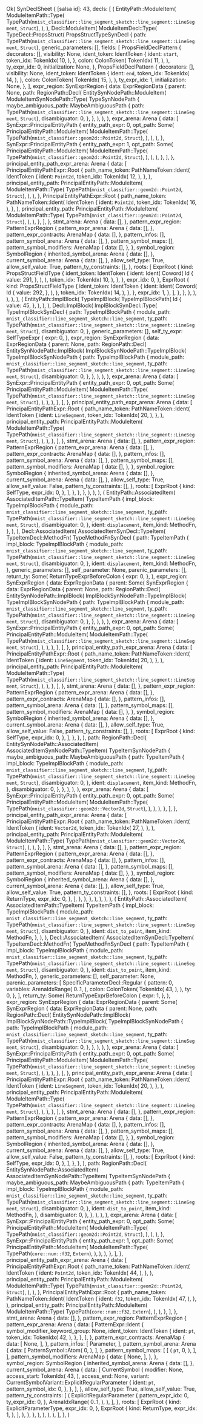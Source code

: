 Ok(
    SynDeclSheet {
        [salsa id]: 43,
        decls: [
            (
                EntityPath::ModuleItem(
                    ModuleItemPath::Type(
                        TypePath(`mnist_classifier::line_segment_sketch::line_segment::LineSegment`, `Struct`),
                    ),
                ),
                Decl::ModuleItem(
                    ModuleItemDecl::Type(
                        TypeDecl::PropsStruct(
                            PropsStructTypeSynDecl {
                                path: TypePath(`mnist_classifier::line_segment_sketch::line_segment::LineSegment`, `Struct`),
                                generic_parameters: [],
                                fields: [
                                    PropsFieldDeclPattern {
                                        decorators: [],
                                        visibility: None,
                                        ident_token: IdentToken {
                                            ident: `start`,
                                            token_idx: TokenIdx(
                                                10,
                                            ),
                                        },
                                        colon: ColonToken(
                                            TokenIdx(
                                                11,
                                            ),
                                        ),
                                        ty_expr_idx: 0,
                                        initialization: None,
                                    },
                                    PropsFieldDeclPattern {
                                        decorators: [],
                                        visibility: None,
                                        ident_token: IdentToken {
                                            ident: `end`,
                                            token_idx: TokenIdx(
                                                14,
                                            ),
                                        },
                                        colon: ColonToken(
                                            TokenIdx(
                                                15,
                                            ),
                                        ),
                                        ty_expr_idx: 1,
                                        initialization: None,
                                    },
                                ],
                                expr_region: SynExprRegion {
                                    data: ExprRegionData {
                                        parent: None,
                                        path: RegionPath::Decl(
                                            EntitySynNodePath::ModuleItem(
                                                ModuleItemSynNodePath::Type(
                                                    TypeSynNodePath {
                                                        maybe_ambiguous_path: MaybeAmbiguousPath {
                                                            path: TypePath(`mnist_classifier::line_segment_sketch::line_segment::LineSegment`, `Struct`),
                                                            disambiguator: 0,
                                                        },
                                                    },
                                                ),
                                            ),
                                        ),
                                        expr_arena: Arena {
                                            data: [
                                                SynExpr::PrincipalEntityPath {
                                                    entity_path_expr: 0,
                                                    opt_path: Some(
                                                        PrincipalEntityPath::ModuleItem(
                                                            ModuleItemPath::Type(
                                                                TypePath(`mnist_classifier::geom2d::Point2d`, `Struct`),
                                                            ),
                                                        ),
                                                    ),
                                                },
                                                SynExpr::PrincipalEntityPath {
                                                    entity_path_expr: 1,
                                                    opt_path: Some(
                                                        PrincipalEntityPath::ModuleItem(
                                                            ModuleItemPath::Type(
                                                                TypePath(`mnist_classifier::geom2d::Point2d`, `Struct`),
                                                            ),
                                                        ),
                                                    ),
                                                },
                                            ],
                                        },
                                        principal_entity_path_expr_arena: Arena {
                                            data: [
                                                PrincipalEntityPathExpr::Root {
                                                    path_name_token: PathNameToken::Ident(
                                                        IdentToken {
                                                            ident: `Point2d`,
                                                            token_idx: TokenIdx(
                                                                12,
                                                            ),
                                                        },
                                                    ),
                                                    principal_entity_path: PrincipalEntityPath::ModuleItem(
                                                        ModuleItemPath::Type(
                                                            TypePath(`mnist_classifier::geom2d::Point2d`, `Struct`),
                                                        ),
                                                    ),
                                                },
                                                PrincipalEntityPathExpr::Root {
                                                    path_name_token: PathNameToken::Ident(
                                                        IdentToken {
                                                            ident: `Point2d`,
                                                            token_idx: TokenIdx(
                                                                16,
                                                            ),
                                                        },
                                                    ),
                                                    principal_entity_path: PrincipalEntityPath::ModuleItem(
                                                        ModuleItemPath::Type(
                                                            TypePath(`mnist_classifier::geom2d::Point2d`, `Struct`),
                                                        ),
                                                    ),
                                                },
                                            ],
                                        },
                                        stmt_arena: Arena {
                                            data: [],
                                        },
                                        pattern_expr_region: PatternExprRegion {
                                            pattern_expr_arena: Arena {
                                                data: [],
                                            },
                                            pattern_expr_contracts: ArenaMap {
                                                data: [],
                                            },
                                            pattern_infos: [],
                                            pattern_symbol_arena: Arena {
                                                data: [],
                                            },
                                            pattern_symbol_maps: [],
                                            pattern_symbol_modifiers: ArenaMap {
                                                data: [],
                                            },
                                        },
                                        symbol_region: SymbolRegion {
                                            inherited_symbol_arena: Arena {
                                                data: [],
                                            },
                                            current_symbol_arena: Arena {
                                                data: [],
                                            },
                                            allow_self_type: True,
                                            allow_self_value: True,
                                            pattern_ty_constraints: [],
                                        },
                                        roots: [
                                            ExprRoot {
                                                kind: PropsStructFieldType {
                                                    ident_token: IdentToken {
                                                        ident: Ident(
                                                            Coword(
                                                                Id {
                                                                    value: 291,
                                                                },
                                                            ),
                                                        ),
                                                        token_idx: TokenIdx(
                                                            10,
                                                        ),
                                                    },
                                                },
                                                expr_idx: 0,
                                            },
                                            ExprRoot {
                                                kind: PropsStructFieldType {
                                                    ident_token: IdentToken {
                                                        ident: Ident(
                                                            Coword(
                                                                Id {
                                                                    value: 292,
                                                                },
                                                            ),
                                                        ),
                                                        token_idx: TokenIdx(
                                                            14,
                                                        ),
                                                    },
                                                },
                                                expr_idx: 1,
                                            },
                                        ],
                                    },
                                },
                            },
                        ),
                    ),
                ),
            ),
            (
                EntityPath::ImplBlock(
                    TypeImplBlock(
                        TypeImplBlockPath(
                            Id {
                                value: 45,
                            },
                        ),
                    ),
                ),
                Decl::ImplBlock(
                    ImplBlockSynDecl::Type(
                        TypeImplBlockSynDecl {
                            path: TypeImplBlockPath {
                                module_path: `mnist_classifier::line_segment_sketch::line_segment`,
                                ty_path: TypePath(`mnist_classifier::line_segment_sketch::line_segment::LineSegment`, `Struct`),
                                disambiguator: 0,
                            },
                            generic_parameters: [],
                            self_ty_expr: SelfTypeExpr {
                                expr: 0,
                            },
                            expr_region: SynExprRegion {
                                data: ExprRegionData {
                                    parent: None,
                                    path: RegionPath::Decl(
                                        EntitySynNodePath::ImplBlock(
                                            ImplBlockSynNodePath::TypeImplBlock(
                                                TypeImplBlockSynNodePath {
                                                    path: TypeImplBlockPath {
                                                        module_path: `mnist_classifier::line_segment_sketch::line_segment`,
                                                        ty_path: TypePath(`mnist_classifier::line_segment_sketch::line_segment::LineSegment`, `Struct`),
                                                        disambiguator: 0,
                                                    },
                                                },
                                            ),
                                        ),
                                    ),
                                    expr_arena: Arena {
                                        data: [
                                            SynExpr::PrincipalEntityPath {
                                                entity_path_expr: 0,
                                                opt_path: Some(
                                                    PrincipalEntityPath::ModuleItem(
                                                        ModuleItemPath::Type(
                                                            TypePath(`mnist_classifier::line_segment_sketch::line_segment::LineSegment`, `Struct`),
                                                        ),
                                                    ),
                                                ),
                                            },
                                        ],
                                    },
                                    principal_entity_path_expr_arena: Arena {
                                        data: [
                                            PrincipalEntityPathExpr::Root {
                                                path_name_token: PathNameToken::Ident(
                                                    IdentToken {
                                                        ident: `LineSegment`,
                                                        token_idx: TokenIdx(
                                                            20,
                                                        ),
                                                    },
                                                ),
                                                principal_entity_path: PrincipalEntityPath::ModuleItem(
                                                    ModuleItemPath::Type(
                                                        TypePath(`mnist_classifier::line_segment_sketch::line_segment::LineSegment`, `Struct`),
                                                    ),
                                                ),
                                            },
                                        ],
                                    },
                                    stmt_arena: Arena {
                                        data: [],
                                    },
                                    pattern_expr_region: PatternExprRegion {
                                        pattern_expr_arena: Arena {
                                            data: [],
                                        },
                                        pattern_expr_contracts: ArenaMap {
                                            data: [],
                                        },
                                        pattern_infos: [],
                                        pattern_symbol_arena: Arena {
                                            data: [],
                                        },
                                        pattern_symbol_maps: [],
                                        pattern_symbol_modifiers: ArenaMap {
                                            data: [],
                                        },
                                    },
                                    symbol_region: SymbolRegion {
                                        inherited_symbol_arena: Arena {
                                            data: [],
                                        },
                                        current_symbol_arena: Arena {
                                            data: [],
                                        },
                                        allow_self_type: True,
                                        allow_self_value: False,
                                        pattern_ty_constraints: [],
                                    },
                                    roots: [
                                        ExprRoot {
                                            kind: SelfType,
                                            expr_idx: 0,
                                        },
                                    ],
                                },
                            },
                        },
                    ),
                ),
            ),
            (
                EntityPath::AssociatedItem(
                    AssociatedItemPath::TypeItem(
                        TypeItemPath {
                            impl_block: TypeImplBlockPath {
                                module_path: `mnist_classifier::line_segment_sketch::line_segment`,
                                ty_path: TypePath(`mnist_classifier::line_segment_sketch::line_segment::LineSegment`, `Struct`),
                                disambiguator: 0,
                            },
                            ident: `displacement`,
                            item_kind: MethodFn,
                        },
                    ),
                ),
                Decl::AssociatedItem(
                    AssociatedItemSynDecl::TypeItem(
                        TypeItemDecl::MethodFn(
                            TypeMethodFnSynDecl {
                                path: TypeItemPath {
                                    impl_block: TypeImplBlockPath {
                                        module_path: `mnist_classifier::line_segment_sketch::line_segment`,
                                        ty_path: TypePath(`mnist_classifier::line_segment_sketch::line_segment::LineSegment`, `Struct`),
                                        disambiguator: 0,
                                    },
                                    ident: `displacement`,
                                    item_kind: MethodFn,
                                },
                                generic_parameters: [],
                                self_parameter: None,
                                parenic_parameters: [],
                                return_ty: Some(
                                    ReturnTypeExprBeforeColon {
                                        expr: 0,
                                    },
                                ),
                                expr_region: SynExprRegion {
                                    data: ExprRegionData {
                                        parent: Some(
                                            SynExprRegion {
                                                data: ExprRegionData {
                                                    parent: None,
                                                    path: RegionPath::Decl(
                                                        EntitySynNodePath::ImplBlock(
                                                            ImplBlockSynNodePath::TypeImplBlock(
                                                                TypeImplBlockSynNodePath {
                                                                    path: TypeImplBlockPath {
                                                                        module_path: `mnist_classifier::line_segment_sketch::line_segment`,
                                                                        ty_path: TypePath(`mnist_classifier::line_segment_sketch::line_segment::LineSegment`, `Struct`),
                                                                        disambiguator: 0,
                                                                    },
                                                                },
                                                            ),
                                                        ),
                                                    ),
                                                    expr_arena: Arena {
                                                        data: [
                                                            SynExpr::PrincipalEntityPath {
                                                                entity_path_expr: 0,
                                                                opt_path: Some(
                                                                    PrincipalEntityPath::ModuleItem(
                                                                        ModuleItemPath::Type(
                                                                            TypePath(`mnist_classifier::line_segment_sketch::line_segment::LineSegment`, `Struct`),
                                                                        ),
                                                                    ),
                                                                ),
                                                            },
                                                        ],
                                                    },
                                                    principal_entity_path_expr_arena: Arena {
                                                        data: [
                                                            PrincipalEntityPathExpr::Root {
                                                                path_name_token: PathNameToken::Ident(
                                                                    IdentToken {
                                                                        ident: `LineSegment`,
                                                                        token_idx: TokenIdx(
                                                                            20,
                                                                        ),
                                                                    },
                                                                ),
                                                                principal_entity_path: PrincipalEntityPath::ModuleItem(
                                                                    ModuleItemPath::Type(
                                                                        TypePath(`mnist_classifier::line_segment_sketch::line_segment::LineSegment`, `Struct`),
                                                                    ),
                                                                ),
                                                            },
                                                        ],
                                                    },
                                                    stmt_arena: Arena {
                                                        data: [],
                                                    },
                                                    pattern_expr_region: PatternExprRegion {
                                                        pattern_expr_arena: Arena {
                                                            data: [],
                                                        },
                                                        pattern_expr_contracts: ArenaMap {
                                                            data: [],
                                                        },
                                                        pattern_infos: [],
                                                        pattern_symbol_arena: Arena {
                                                            data: [],
                                                        },
                                                        pattern_symbol_maps: [],
                                                        pattern_symbol_modifiers: ArenaMap {
                                                            data: [],
                                                        },
                                                    },
                                                    symbol_region: SymbolRegion {
                                                        inherited_symbol_arena: Arena {
                                                            data: [],
                                                        },
                                                        current_symbol_arena: Arena {
                                                            data: [],
                                                        },
                                                        allow_self_type: True,
                                                        allow_self_value: False,
                                                        pattern_ty_constraints: [],
                                                    },
                                                    roots: [
                                                        ExprRoot {
                                                            kind: SelfType,
                                                            expr_idx: 0,
                                                        },
                                                    ],
                                                },
                                            },
                                        ),
                                        path: RegionPath::Decl(
                                            EntitySynNodePath::AssociatedItem(
                                                AssociatedItemSynNodePath::TypeItem(
                                                    TypeItemSynNodePath {
                                                        maybe_ambiguous_path: MaybeAmbiguousPath {
                                                            path: TypeItemPath {
                                                                impl_block: TypeImplBlockPath {
                                                                    module_path: `mnist_classifier::line_segment_sketch::line_segment`,
                                                                    ty_path: TypePath(`mnist_classifier::line_segment_sketch::line_segment::LineSegment`, `Struct`),
                                                                    disambiguator: 0,
                                                                },
                                                                ident: `displacement`,
                                                                item_kind: MethodFn,
                                                            },
                                                            disambiguator: 0,
                                                        },
                                                    },
                                                ),
                                            ),
                                        ),
                                        expr_arena: Arena {
                                            data: [
                                                SynExpr::PrincipalEntityPath {
                                                    entity_path_expr: 0,
                                                    opt_path: Some(
                                                        PrincipalEntityPath::ModuleItem(
                                                            ModuleItemPath::Type(
                                                                TypePath(`mnist_classifier::geom2d::Vector2d`, `Struct`),
                                                            ),
                                                        ),
                                                    ),
                                                },
                                            ],
                                        },
                                        principal_entity_path_expr_arena: Arena {
                                            data: [
                                                PrincipalEntityPathExpr::Root {
                                                    path_name_token: PathNameToken::Ident(
                                                        IdentToken {
                                                            ident: `Vector2d`,
                                                            token_idx: TokenIdx(
                                                                27,
                                                            ),
                                                        },
                                                    ),
                                                    principal_entity_path: PrincipalEntityPath::ModuleItem(
                                                        ModuleItemPath::Type(
                                                            TypePath(`mnist_classifier::geom2d::Vector2d`, `Struct`),
                                                        ),
                                                    ),
                                                },
                                            ],
                                        },
                                        stmt_arena: Arena {
                                            data: [],
                                        },
                                        pattern_expr_region: PatternExprRegion {
                                            pattern_expr_arena: Arena {
                                                data: [],
                                            },
                                            pattern_expr_contracts: ArenaMap {
                                                data: [],
                                            },
                                            pattern_infos: [],
                                            pattern_symbol_arena: Arena {
                                                data: [],
                                            },
                                            pattern_symbol_maps: [],
                                            pattern_symbol_modifiers: ArenaMap {
                                                data: [],
                                            },
                                        },
                                        symbol_region: SymbolRegion {
                                            inherited_symbol_arena: Arena {
                                                data: [],
                                            },
                                            current_symbol_arena: Arena {
                                                data: [],
                                            },
                                            allow_self_type: True,
                                            allow_self_value: True,
                                            pattern_ty_constraints: [],
                                        },
                                        roots: [
                                            ExprRoot {
                                                kind: ReturnType,
                                                expr_idx: 0,
                                            },
                                        ],
                                    },
                                },
                            },
                        ),
                    ),
                ),
            ),
            (
                EntityPath::AssociatedItem(
                    AssociatedItemPath::TypeItem(
                        TypeItemPath {
                            impl_block: TypeImplBlockPath {
                                module_path: `mnist_classifier::line_segment_sketch::line_segment`,
                                ty_path: TypePath(`mnist_classifier::line_segment_sketch::line_segment::LineSegment`, `Struct`),
                                disambiguator: 0,
                            },
                            ident: `dist_to_point`,
                            item_kind: MethodFn,
                        },
                    ),
                ),
                Decl::AssociatedItem(
                    AssociatedItemSynDecl::TypeItem(
                        TypeItemDecl::MethodFn(
                            TypeMethodFnSynDecl {
                                path: TypeItemPath {
                                    impl_block: TypeImplBlockPath {
                                        module_path: `mnist_classifier::line_segment_sketch::line_segment`,
                                        ty_path: TypePath(`mnist_classifier::line_segment_sketch::line_segment::LineSegment`, `Struct`),
                                        disambiguator: 0,
                                    },
                                    ident: `dist_to_point`,
                                    item_kind: MethodFn,
                                },
                                generic_parameters: [],
                                self_parameter: None,
                                parenic_parameters: [
                                    SpecificParameterDecl::Regular {
                                        pattern: 0,
                                        variables: ArenaIdxRange(
                                            0..1,
                                        ),
                                        colon: ColonToken(
                                            TokenIdx(
                                                43,
                                            ),
                                        ),
                                        ty: 0,
                                    },
                                ],
                                return_ty: Some(
                                    ReturnTypeExprBeforeColon {
                                        expr: 1,
                                    },
                                ),
                                expr_region: SynExprRegion {
                                    data: ExprRegionData {
                                        parent: Some(
                                            SynExprRegion {
                                                data: ExprRegionData {
                                                    parent: None,
                                                    path: RegionPath::Decl(
                                                        EntitySynNodePath::ImplBlock(
                                                            ImplBlockSynNodePath::TypeImplBlock(
                                                                TypeImplBlockSynNodePath {
                                                                    path: TypeImplBlockPath {
                                                                        module_path: `mnist_classifier::line_segment_sketch::line_segment`,
                                                                        ty_path: TypePath(`mnist_classifier::line_segment_sketch::line_segment::LineSegment`, `Struct`),
                                                                        disambiguator: 0,
                                                                    },
                                                                },
                                                            ),
                                                        ),
                                                    ),
                                                    expr_arena: Arena {
                                                        data: [
                                                            SynExpr::PrincipalEntityPath {
                                                                entity_path_expr: 0,
                                                                opt_path: Some(
                                                                    PrincipalEntityPath::ModuleItem(
                                                                        ModuleItemPath::Type(
                                                                            TypePath(`mnist_classifier::line_segment_sketch::line_segment::LineSegment`, `Struct`),
                                                                        ),
                                                                    ),
                                                                ),
                                                            },
                                                        ],
                                                    },
                                                    principal_entity_path_expr_arena: Arena {
                                                        data: [
                                                            PrincipalEntityPathExpr::Root {
                                                                path_name_token: PathNameToken::Ident(
                                                                    IdentToken {
                                                                        ident: `LineSegment`,
                                                                        token_idx: TokenIdx(
                                                                            20,
                                                                        ),
                                                                    },
                                                                ),
                                                                principal_entity_path: PrincipalEntityPath::ModuleItem(
                                                                    ModuleItemPath::Type(
                                                                        TypePath(`mnist_classifier::line_segment_sketch::line_segment::LineSegment`, `Struct`),
                                                                    ),
                                                                ),
                                                            },
                                                        ],
                                                    },
                                                    stmt_arena: Arena {
                                                        data: [],
                                                    },
                                                    pattern_expr_region: PatternExprRegion {
                                                        pattern_expr_arena: Arena {
                                                            data: [],
                                                        },
                                                        pattern_expr_contracts: ArenaMap {
                                                            data: [],
                                                        },
                                                        pattern_infos: [],
                                                        pattern_symbol_arena: Arena {
                                                            data: [],
                                                        },
                                                        pattern_symbol_maps: [],
                                                        pattern_symbol_modifiers: ArenaMap {
                                                            data: [],
                                                        },
                                                    },
                                                    symbol_region: SymbolRegion {
                                                        inherited_symbol_arena: Arena {
                                                            data: [],
                                                        },
                                                        current_symbol_arena: Arena {
                                                            data: [],
                                                        },
                                                        allow_self_type: True,
                                                        allow_self_value: False,
                                                        pattern_ty_constraints: [],
                                                    },
                                                    roots: [
                                                        ExprRoot {
                                                            kind: SelfType,
                                                            expr_idx: 0,
                                                        },
                                                    ],
                                                },
                                            },
                                        ),
                                        path: RegionPath::Decl(
                                            EntitySynNodePath::AssociatedItem(
                                                AssociatedItemSynNodePath::TypeItem(
                                                    TypeItemSynNodePath {
                                                        maybe_ambiguous_path: MaybeAmbiguousPath {
                                                            path: TypeItemPath {
                                                                impl_block: TypeImplBlockPath {
                                                                    module_path: `mnist_classifier::line_segment_sketch::line_segment`,
                                                                    ty_path: TypePath(`mnist_classifier::line_segment_sketch::line_segment::LineSegment`, `Struct`),
                                                                    disambiguator: 0,
                                                                },
                                                                ident: `dist_to_point`,
                                                                item_kind: MethodFn,
                                                            },
                                                            disambiguator: 0,
                                                        },
                                                    },
                                                ),
                                            ),
                                        ),
                                        expr_arena: Arena {
                                            data: [
                                                SynExpr::PrincipalEntityPath {
                                                    entity_path_expr: 0,
                                                    opt_path: Some(
                                                        PrincipalEntityPath::ModuleItem(
                                                            ModuleItemPath::Type(
                                                                TypePath(`mnist_classifier::geom2d::Point2d`, `Struct`),
                                                            ),
                                                        ),
                                                    ),
                                                },
                                                SynExpr::PrincipalEntityPath {
                                                    entity_path_expr: 1,
                                                    opt_path: Some(
                                                        PrincipalEntityPath::ModuleItem(
                                                            ModuleItemPath::Type(
                                                                TypePath(`core::num::f32`, `Extern`),
                                                            ),
                                                        ),
                                                    ),
                                                },
                                            ],
                                        },
                                        principal_entity_path_expr_arena: Arena {
                                            data: [
                                                PrincipalEntityPathExpr::Root {
                                                    path_name_token: PathNameToken::Ident(
                                                        IdentToken {
                                                            ident: `Point2d`,
                                                            token_idx: TokenIdx(
                                                                44,
                                                            ),
                                                        },
                                                    ),
                                                    principal_entity_path: PrincipalEntityPath::ModuleItem(
                                                        ModuleItemPath::Type(
                                                            TypePath(`mnist_classifier::geom2d::Point2d`, `Struct`),
                                                        ),
                                                    ),
                                                },
                                                PrincipalEntityPathExpr::Root {
                                                    path_name_token: PathNameToken::Ident(
                                                        IdentToken {
                                                            ident: `f32`,
                                                            token_idx: TokenIdx(
                                                                47,
                                                            ),
                                                        },
                                                    ),
                                                    principal_entity_path: PrincipalEntityPath::ModuleItem(
                                                        ModuleItemPath::Type(
                                                            TypePath(`core::num::f32`, `Extern`),
                                                        ),
                                                    ),
                                                },
                                            ],
                                        },
                                        stmt_arena: Arena {
                                            data: [],
                                        },
                                        pattern_expr_region: PatternExprRegion {
                                            pattern_expr_arena: Arena {
                                                data: [
                                                    PatternExpr::Ident {
                                                        symbol_modifier_keyword_group: None,
                                                        ident_token: IdentToken {
                                                            ident: `pt`,
                                                            token_idx: TokenIdx(
                                                                42,
                                                            ),
                                                        },
                                                    },
                                                ],
                                            },
                                            pattern_expr_contracts: ArenaMap {
                                                data: [
                                                    None,
                                                ],
                                            },
                                            pattern_infos: [
                                                Parameter,
                                            ],
                                            pattern_symbol_arena: Arena {
                                                data: [
                                                    PatternSymbol::Atom(
                                                        0,
                                                    ),
                                                ],
                                            },
                                            pattern_symbol_maps: [
                                                [
                                                    (
                                                        `pt`,
                                                        0,
                                                    ),
                                                ],
                                            ],
                                            pattern_symbol_modifiers: ArenaMap {
                                                data: [
                                                    None,
                                                ],
                                            },
                                        },
                                        symbol_region: SymbolRegion {
                                            inherited_symbol_arena: Arena {
                                                data: [],
                                            },
                                            current_symbol_arena: Arena {
                                                data: [
                                                    CurrentSymbol {
                                                        modifier: None,
                                                        access_start: TokenIdx(
                                                            43,
                                                        ),
                                                        access_end: None,
                                                        variant: CurrentSymbolVariant::ExplicitRegularParameter {
                                                            ident: `pt`,
                                                            pattern_symbol_idx: 0,
                                                        },
                                                    },
                                                ],
                                            },
                                            allow_self_type: True,
                                            allow_self_value: True,
                                            pattern_ty_constraints: [
                                                (
                                                    ExplicitRegularParameter {
                                                        pattern_expr_idx: 0,
                                                        ty_expr_idx: 0,
                                                    },
                                                    ArenaIdxRange(
                                                        0..1,
                                                    ),
                                                ),
                                            ],
                                        },
                                        roots: [
                                            ExprRoot {
                                                kind: ExplicitParameterType,
                                                expr_idx: 0,
                                            },
                                            ExprRoot {
                                                kind: ReturnType,
                                                expr_idx: 1,
                                            },
                                        ],
                                    },
                                },
                            },
                        ),
                    ),
                ),
            ),
        ],
    },
)